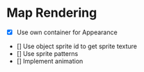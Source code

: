 # Map Rendering

- [x] Use own container for Appearance
- [] Use object sprite id to get sprite texture
- [] Use sprite patterns
- [] Implement animation
